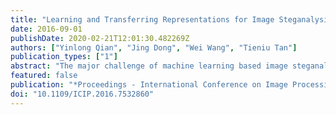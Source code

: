 ```yaml
---
title: "Learning and Transferring Representations for Image Steganalysis Using Convolutional Neural Network"
date: 2016-09-01
publishDate: 2020-02-21T12:01:30.482269Z
authors: ["Yinlong Qian", "Jing Dong", "Wei Wang", "Tieniu Tan"]
publication_types: ["1"]
abstract: "The major challenge of machine learning based image steganalysis lies in obtaining powerful feature representations. Recently, Qian et al. have shown that Convolutional Neural Network (CNN) is effective for learning features automatically for steganalysis. In this paper, we follow up this new paradigm in steganalysis, and propose a framework based on transfer learning to help the training of CNN for steganalysis, hence to achieve a better performance. We show that feature representations learned with a pre-trained CNN for detecting a steganographic algorithm with a high payload can be efficiently transferred to improve the learning of features for detecting the same steganographic algorithm with a low pay-load. By detecting representative WOW and S-UNIWARD steganographic algorithms, we demonstrate that the proposed scheme is effective in improving the feature learning in CNN models for steganalysis."
featured: false
publication: "*Proceedings - International Conference on Image Processing, ICIP*"
doi: "10.1109/ICIP.2016.7532860"
---
```



